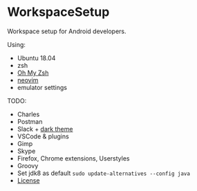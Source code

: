 # WorkspaceSetup
Workspace setup for Android developers.

Using:
* Ubuntu 18.04
* zsh
* [Oh My Zsh](https://github.com/robbyrussell/oh-my-zsh)
* [neovim](https://github.com/neovim/neovim)
* emulator settings

TODO:
* Charles
* Postman
* Slack + [dark theme](https://github.com/LanikSJ/slack-dark-mode)
* VSCode & plugins
* Gimp
* Skype
* Firefox, Chrome extensions, Userstyles
* Groovy
* Set jdk8 as default `sudo update-alternatives --config java`
* [License](https://stackoverflow.com/questions/39760172/you-have-not-accepted-the-license-agreements-of-the-following-sdk-components)
